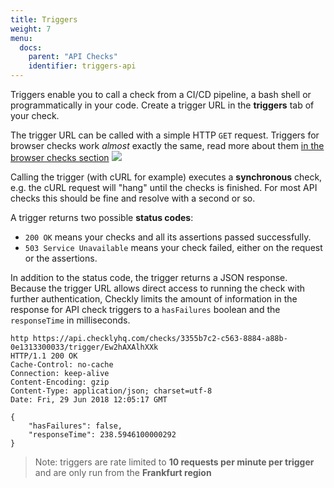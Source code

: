 ```yaml
---
title: Triggers
weight: 7
menu:
  docs:
    parent: "API Checks"
    identifier: triggers-api
---
```


Triggers enable you to call a check from a CI/CD pipeline, a bash shell or programmatically in your code.
Create a trigger URL in the **triggers** tab of your check.

The trigger URL can be called with a simple HTTP `GET` request.
Triggers for browser checks work *almost* exactly the same, read more about them [in the browser checks section](/docs/browser-checks/triggers/)
![](/docs/images/api-checks/triggers.png)

Calling the trigger (with cURL for example) executes a **synchronous** check, e.g. the cURL request will "hang" until
the checks is finished. For most API checks this should be fine and resolve with a second or so.

A trigger returns two possible **status codes**:

-   `200 OK` means your checks and all its assertions passed successfully.
-   `503 Service Unavailable` means your check failed, either on the request or the assertions.

In addition to the status code, the trigger returns a JSON response. Because the trigger URL allows direct
access to running the check with further authentication, Checkly limits the amount of information in the response
for API check triggers to a `hasFailures` boolean and the `responseTime` in milliseconds.

```
http https://api.checklyhq.com/checks/3355b7c2-c563-8884-a88b-0e1313300033/trigger/Ew2hAXAlhXXk
HTTP/1.1 200 OK
Cache-Control: no-cache
Connection: keep-alive
Content-Encoding: gzip
Content-Type: application/json; charset=utf-8
Date: Fri, 29 Jun 2018 12:05:17 GMT

{
    "hasFailures": false,
    "responseTime": 238.5946100000292
}
```

> Note: triggers are rate limited to **10 requests per minute per trigger** and are only run from the **Frankfurt region**
